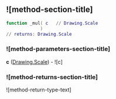 ## ![method-section-title]


```lua
function _mul( c   // Drawing.Scale
             )
// returns: Drawing.Scale
```


### ![method-parameters-section-title]

**c** ([Drawing.Scale](../../Drawing/Scale.md)) - ![c]

### ![method-returns-section-title]

![method-return-type-text]

